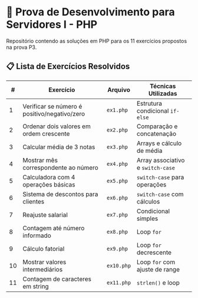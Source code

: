 # 📝 Prova de Desenvolvimento para Servidores I - PHP

Repositório contendo as soluções em PHP para os 11 exercícios propostos na prova P3.

## 📋 Lista de Exercícios Resolvidos

| # | Exercício | Arquivo | Técnicas Utilizadas |
|---|-----------|---------|---------------------|
| 1 | Verificar se número é positivo/negativo/zero | `ex1.php` | Estrutura condicional `if-else` |
| 2 | Ordenar dois valores em ordem crescente | `ex2.php` | Comparação e concatenação |
| 3 | Calcular média de 3 notas | `ex3.php` | Arrays e cálculo de média |
| 4 | Mostrar mês correspondente ao número | `ex4.php` | Array associativo e `switch-case` |
| 5 | Calculadora com 4 operações básicas | `ex5.php` | `switch-case` para operações |
| 6 | Sistema de descontos para clientes | `ex6.php` | `switch-case` com cálculos |
| 7 | Reajuste salarial | `ex7.php` | Condicional simples |
| 8 | Contagem até número informado | `ex8.php` | Loop `for` |
| 9 | Cálculo fatorial | `ex9.php` | Loop `for` decrescente |
| 10 | Mostrar valores intermediários | `ex10.php` | Loop `for` com ajuste de range |
| 11 | Contagem de caracteres em string | `ex11.php` | `strlen()` e loop |



